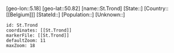 ﻿---
location: [50.82,5.18]
mapzoom: [7,12] 
mapmarker: city 
type: City
tags:
- geo/City


SpocWebEntityId: 34491
isDeleted: false
confidential: public

---
[geo-lon::5.18]
[geo-lat::50.82]
[name::St.Trond]
[State::]
[Country::[[Belgium]]]
[StateId::]
[Population::]
[Unknown::]


```leaflet
id: St.Trond
coordinates: [[St.Trond]]
markerFile: [[St.Trond]]
defaultZoom: 11 
maxZoom: 18
```
